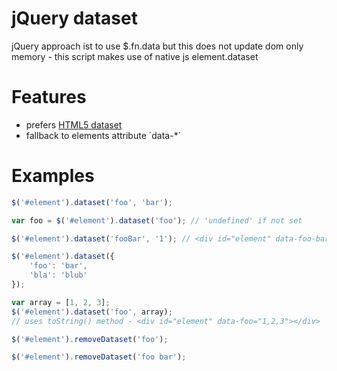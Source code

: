 jQuery dataset
==============

jQuery approach ist to use $.fn.data but this does not update dom only memory - this script makes use of native js element.dataset

# Features

- prefers [HTML5 dataset](https://developer.mozilla.org/en-US/docs/Web/API/HTMLElement/dataset)
- fallback to elements attribute ´data-*´

# Examples

```javascript
$('#element').dataset('foo', 'bar');

var foo = $('#element').dataset('foo'); // 'undefined' if not set

$('#element').dataset('fooBar', '1'); // <div id="element" data-foo-bar="1"></div>

$('#element').dataset({
	'foo': 'bar',
	'bla': 'blub'
});

var array = [1, 2, 3];
$('#element').dataset('foo', array);
// uses toString() method - <div id="element" data-foo="1,2,3"></div>

$('#element').removeDataset('foo');

$('#element').removeDataset('foo bar');
```
